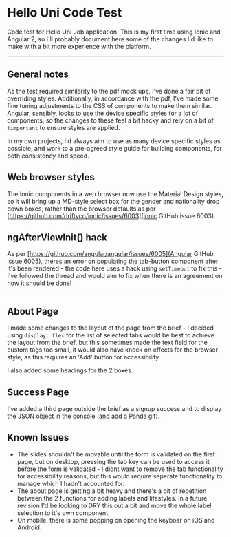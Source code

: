 # Hello Uni Code Test

Code test for Hello Uni Job application. This is my first time using Ionic and Angular 2, so I'll probably document here some of the changes I'd like to make with a bit more experience with the platform.

---


## General notes

As the test required similarity to the pdf mock ups, I've done a fair bit of overriding styles. Additionally, in accordance with the pdf, I've made some fine tuning adjustments to the CSS of components to make them similar. Angular, sensibly, looks to use the device specific styles for a lot of components, so the changes to these feel a bit hacky and rely on a bit of `!important` to ensure styles are applied. 

In my own projects, I'd always aim to use as many device specific styles as possible, and work to a pre-agreed style guide for building components, for both consistency and speed. 


## Web browser styles

The Ionic components in a web browser now use the Material Design styles, so it will bring up a MD-style select box for the gender and nationality drop down boxes, rather than the browser defaults as per [https://github.com/driftyco/ionic/issues/6003](Ionic GitHub issue 6003).


## ngAfterViewInit() hack

As per [https://github.com/angular/angular/issues/6005](Angular GitHub issue 6005), theres an error on populating the tab-button component after it's been rendered - the code here uses a hack using `setTimeout` to fix this - I've followed the thread and would aim to fix when there is an agreement on how it should be done!


---

## About Page

I made some changes to the layout of the page from the brief - I decided using `display: flex` for the list of selected tabs would be best to achieve the layout from the brief, but this sometimes made the text field for the custom tags too small, it would also have knock on effects for the browser style, as this requires an 'Add' button for accessibility. 

I also added some headings for the 2 boxes.


## Success Page

I've added a third page outside the brief as a signup success and to display the JSON object in the console (and add a Panda gif).


## Known Issues

- The slides shouldn't be movable until the form is validated on the first page, but on desktop, pressing the tab key can be used to access it before the form is validated - I didnt want to remove the tab functionality for accessibility reasons, but this would require seperate functionality to manage which I hadn't accounted for. 
- The about page is getting a bit heavy and there's a bit of repetition between the 2 functions for adding labels and lifestyles. In a future revision I'd be looking to DRY this out a bit and move the whole label selection to it's own component.
- On mobile, there is some popping on opening the keyboar on iOS and Android.
